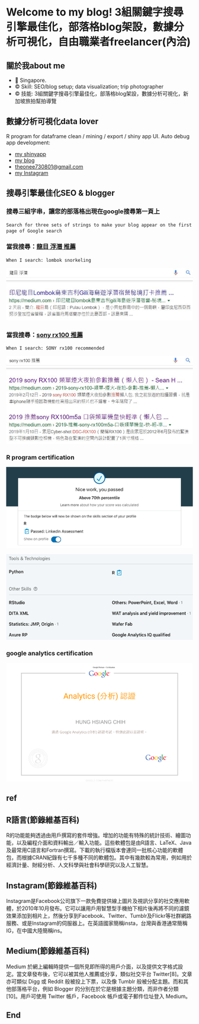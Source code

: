 # Welcome to my blog! 3組關鍵字搜尋引擎最佳化，部落格blog架設，數據分析可視化，自由職業者freelancer(內洽)

## 關於我about me
- 📍 Singapore.
- ©️ Skill: SEO/blog setup; data visualization; trip photographer 
- ©️ 技能: 3組關鍵字搜尋引擎最佳化，部落格blog架設，數據分析可視化，新加坡旅拍幫拍導覽 

## 數據分析可視化data lover
R program for dataframe clean / mining / export / shiny app UI.
Auto debug app development:
- [my shinyapp](https://hch1.shinyapps.io/app_preDMC_v5)
- [my blog](https://medium.com/@sean101/soho-%E6%95%B8%E6%93%9A%E5%88%86%E6%9E%90%E5%8F%AF%E8%A6%96%E5%8C%96-%E6%97%85%E6%8B%8D%E5%B9%AB%E6%8B%8D%E5%B0%8E%E8%A6%BD-%E5%85%A7%E6%B4%BD-3698189fcb54)
- theonee730801@gmail.com
- [my Instagram](https://www.instagram.com/redbox111)

## 搜尋引擎最佳化SEO & blogger
### 搜尋三組字串，讓您的部落格出現在google搜尋第一頁上
```
Search for three sets of strings to make your blog appear on the first page of Google search
```
### 當我搜尋：[龍目 浮潛 推薦](https://www.google.com.sg/search?hl=zh-TW&authuser=1&sxsrf=ACYBGNTTD9tLbN4u_HkM0owBEo8yOTMasg%3A1575424661536&ei=lRLnXauxIOPA3LUPv5OzgAs&q=%E9%BE%8D%E7%9B%AE+%E6%B5%AE%E6%BD%9B%E3%80%80%E6%8E%A8%E8%96%A6&oq=%E9%BE%8D%E7%9B%AE+%E6%B5%AE%E6%BD%9B%E3%80%80%E6%8E%A8%E8%96%A6&gs_l=psy-ab.3...6578.7465..7773...0.0..1.163.773.10j1......0....1..gws-wiz.......35i39j0i30j33i160.keob0b49bww&ved=0ahUKEwjrz8ia8prmAhVjILcAHb_JDLAQ4dUDCAs&uact=5)
```
When I search: lombok snorkeling
```
![f4](https://github.com/HCH1/blog/blob/master/fig/seo1b.JPG)

### 當我搜尋：[sony rx100 推薦](https://www.google.com.sg/search?hl=zh-TW&authuser=1&sxsrf=ACYBGNRzbNl0TyABtsHvo7GyH8kn9AR9rw%3A1575424670486&ei=nhLnXc-oHbfXz7sPmreUiAQ&q=sony+rx100+%E6%8E%A8%E8%96%A6&oq=sony+rx100+%E6%8E%A8%E8%96%A6&gs_l=psy-ab.3..0j0i8i30l2.22455.363730..364244...3.0..0.116.479.5j2......0....1j2..gws-wiz.......35i39.Cr5uKr_1Zbk&ved=0ahUKEwjP7-qe8prmAhW363MBHZobBUEQ4dUDCAs&uact=5)
```
When I search: SONY rx100 recommended
```
![f4](https://github.com/HCH1/blog/blob/master/fig/seo1c.JPG)

### R program certification
![f2](https://github.com/HCH1/blog/blob/master/fig/pt22.png)

![f4](https://github.com/HCH1/blog/blob/master/fig/pt44.png)

### google analytics certification 
![f3](https://github.com/HCH1/blog/blob/master/fig/pt33.png)

## ref
## R語言(節錄維基百科)
R的功能能夠透過由用戶撰寫的套件增強。增加的功能有特殊的統計技術、繪圖功能，以及編程介面和資料輸出／輸入功能。這些軟體包是由R語言、LaTeX、Java及最常用C語言和Fortran撰寫。下載的執行檔版本會連同一批核心功能的軟體包，而根據CRAN紀錄有七千多種不同的軟體包。其中有幾款較為常用，例如用於經濟計量、財經分析、人文科學與社會科學研究以及人工智慧。

## Instagram(節錄維基百科)
Instagram是Facebook公司旗下一款免費提供線上圖片及視訊分享的社交應用軟體，於2010年10月發布。它可以讓用戶用智慧型手機拍下相片後再將不同的濾鏡效果添加到相片上，然後分享到Facebook、Twitter、Tumblr及Flickr等社群網路服務、或是Instagram的伺服器上。在英語國家簡稱insta，台灣與香港通常簡稱IG，在中國大陸簡稱ins。

## Medium(節錄維基百科)
Medium 於網上編輯時提供一個所見即所得的用戶介面，以及提供文字格式設定。當文章發布後，它可以被其他人推薦或分享，類似社交平台 Twitter[8]。文章亦可類似 Digg 或 Reddit 般被投上下票，以及像 Tumblr 般被分配主題。而和其他部落格平台，例如 Blogger 的分別在於它是根據主題分類，而非作者分類[10]。用戶可使用 Twitter 帳戶，Facebook 帳戶或電子郵件位址登入 Medium。

## End
